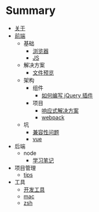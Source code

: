# Summary

* [关于](README.md)
* [前端](fe/summary.md)
  * 基础
     * [浏览器](fe/base/browser.md)
     * [JS](fe/base/es.md)
  * 解决方案
     * [文件预览](fe/solutions/docspreview.md)
  * 架构
     * 组件
         * [如何编写 jQuery 插件](fe/architecture/component/write-a-jquery-plugin.md)
     * 项目
         * [响应式解决方案](fe/architecture/project/responsive.md)
         * [webpack](fe/architecture/project/webpack.md)
  * 坑
      * [兼容性问题](fe/warnings/compatibility.md)
      * [vue](fe/warnings/vue.md)
* 后端
    * node
        * [学习笔记](server/node/learn-node.md)
* 项目管理
    * [tips](pm/tips.md)
* 工具
    * [开发工具](tools/develop.md)
    * [mac](tools/mac.md)
    * [zsh](tools/zsh.md)


